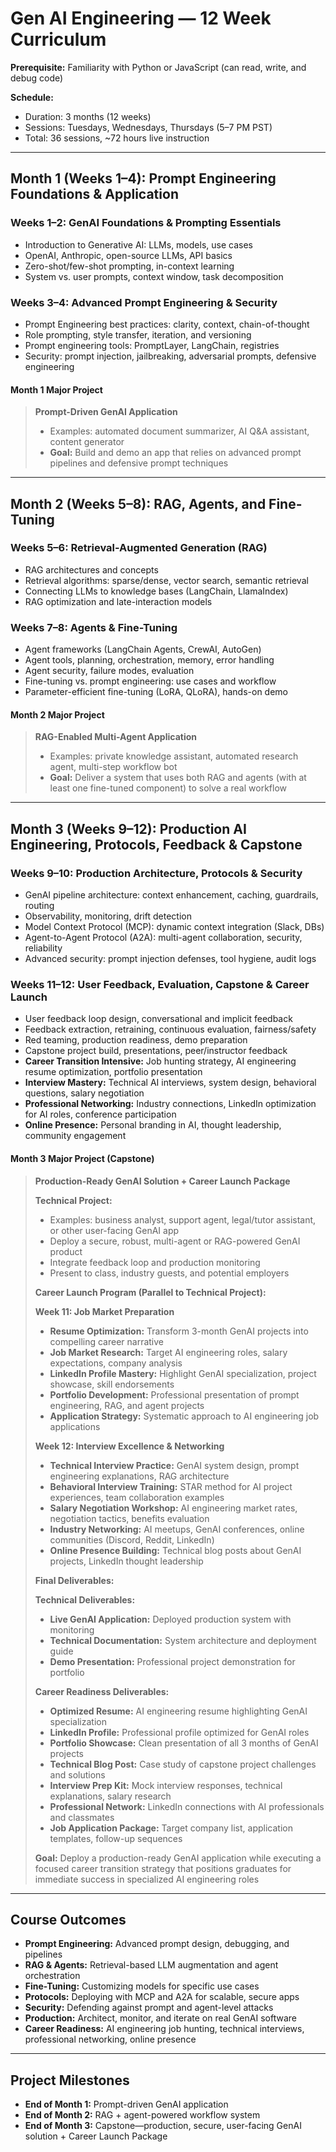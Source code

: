# Gen AI Engineering — 12 Week Curriculum

**Prerequisite:** Familiarity with Python or JavaScript (can read, write, and debug code)

**Schedule:**
- Duration: 3 months (12 weeks)
- Sessions: Tuesdays, Wednesdays, Thursdays (5–7 PM PST)
- Total: 36 sessions, ~72 hours live instruction

---

## Month 1 (Weeks 1–4): Prompt Engineering Foundations & Application

### Weeks 1–2: GenAI Foundations & Prompting Essentials
- Introduction to Generative AI: LLMs, models, use cases
- OpenAI, Anthropic, open-source LLMs, API basics
- Zero-shot/few-shot prompting, in-context learning
- System vs. user prompts, context window, task decomposition

### Weeks 3–4: Advanced Prompt Engineering & Security
- Prompt Engineering best practices: clarity, context, chain-of-thought
- Role prompting, style transfer, iteration, and versioning
- Prompt engineering tools: PromptLayer, LangChain, registries
- Security: prompt injection, jailbreaking, adversarial prompts, defensive engineering

#### **Month 1 Major Project**
> **Prompt-Driven GenAI Application**
> - Examples: automated document summarizer, AI Q&A assistant, content generator
> - **Goal:** Build and demo an app that relies on advanced prompt pipelines and defensive prompt techniques

---

## Month 2 (Weeks 5–8): RAG, Agents, and Fine-Tuning

### Weeks 5–6: Retrieval-Augmented Generation (RAG)
- RAG architectures and concepts
- Retrieval algorithms: sparse/dense, vector search, semantic retrieval
- Connecting LLMs to knowledge bases (LangChain, LlamaIndex)
- RAG optimization and late-interaction models

### Weeks 7–8: Agents & Fine-Tuning
- Agent frameworks (LangChain Agents, CrewAI, AutoGen)
- Agent tools, planning, orchestration, memory, error handling
- Agent security, failure modes, evaluation
- Fine-tuning vs. prompt engineering: use cases and workflow
- Parameter-efficient fine-tuning (LoRA, QLoRA), hands-on demo

#### **Month 2 Major Project**
> **RAG-Enabled Multi-Agent Application**
> - Examples: private knowledge assistant, automated research agent, multi-step workflow bot
> - **Goal:** Deliver a system that uses both RAG and agents (with at least one fine-tuned component) to solve a real workflow

---

## Month 3 (Weeks 9–12): Production AI Engineering, Protocols, Feedback & Capstone

### Weeks 9–10: Production Architecture, Protocols & Security
- GenAI pipeline architecture: context enhancement, caching, guardrails, routing
- Observability, monitoring, drift detection
- Model Context Protocol (MCP): dynamic context integration (Slack, DBs)
- Agent-to-Agent Protocol (A2A): multi-agent collaboration, security, reliability
- Advanced security: prompt injection defenses, tool hygiene, audit logs

### Weeks 11–12: User Feedback, Evaluation, Capstone & Career Launch
- User feedback loop design, conversational and implicit feedback
- Feedback extraction, retraining, continuous evaluation, fairness/safety
- Red teaming, production readiness, demo preparation
- Capstone project build, presentations, peer/instructor feedback
- **Career Transition Intensive:** Job hunting strategy, AI engineering resume optimization, portfolio presentation
- **Interview Mastery:** Technical AI interviews, system design, behavioral questions, salary negotiation
- **Professional Networking:** Industry connections, LinkedIn optimization for AI roles, conference participation
- **Online Presence:** Personal branding in AI, thought leadership, community engagement

#### **Month 3 Major Project (Capstone)**
> **Production-Ready GenAI Solution + Career Launch Package**
> 
> **Technical Project:**
> - Examples: business analyst, support agent, legal/tutor assistant, or other user-facing GenAI app
> - Deploy a secure, robust, multi-agent or RAG-powered GenAI product
> - Integrate feedback loop and production monitoring
> - Present to class, industry guests, and potential employers
> 
> **Career Launch Program (Parallel to Technical Project):**
> 
> **Week 11: Job Market Preparation**
> - **Resume Optimization:** Transform 3-month GenAI projects into compelling career narrative
> - **Job Market Research:** Target AI engineering roles, salary expectations, company analysis
> - **LinkedIn Profile Mastery:** Highlight GenAI specialization, project showcase, skill endorsements
> - **Portfolio Development:** Professional presentation of prompt engineering, RAG, and agent projects
> - **Application Strategy:** Systematic approach to AI engineering job applications
> 
> **Week 12: Interview Excellence & Networking**
> - **Technical Interview Practice:** GenAI system design, prompt engineering explanations, RAG architecture
> - **Behavioral Interview Training:** STAR method for AI project experiences, team collaboration examples
> - **Salary Negotiation Workshop:** AI engineering market rates, negotiation tactics, benefits evaluation
> - **Industry Networking:** AI meetups, GenAI conferences, online communities (Discord, Reddit, LinkedIn)
> - **Online Presence Building:** Technical blog posts about GenAI projects, LinkedIn thought leadership
> 
> **Final Deliverables:**
> 
> **Technical Deliverables:**
> - **Live GenAI Application:** Deployed production system with monitoring
> - **Technical Documentation:** System architecture and deployment guide
> - **Demo Presentation:** Professional project demonstration for portfolio
> 
> **Career Readiness Deliverables:**
> - **Optimized Resume:** AI engineering resume highlighting GenAI specialization
> - **LinkedIn Profile:** Professional profile optimized for GenAI roles
> - **Portfolio Showcase:** Clean presentation of all 3 months of GenAI projects
> - **Technical Blog Post:** Case study of capstone project challenges and solutions
> - **Interview Prep Kit:** Mock interview responses, technical explanations, salary research
> - **Professional Network:** LinkedIn connections with AI professionals and classmates
> - **Job Application Package:** Target company list, application templates, follow-up sequences
> 
> **Goal:** Deploy a production-ready GenAI application while executing a focused career transition strategy that positions graduates for immediate success in specialized AI engineering roles

---

## Course Outcomes

- **Prompt Engineering:** Advanced prompt design, debugging, and pipelines
- **RAG & Agents:** Retrieval-based LLM augmentation and agent orchestration
- **Fine-Tuning:** Customizing models for specific use cases
- **Protocols:** Deploying with MCP and A2A for scalable, secure apps
- **Security:** Defending against prompt and agent-level attacks
- **Production:** Architect, monitor, and iterate on real GenAI software
- **Career Readiness:** AI engineering job hunting, technical interviews, professional networking, online presence

---

## Project Milestones

- **End of Month 1:** Prompt-driven GenAI application
- **End of Month 2:** RAG + agent-powered workflow system
- **End of Month 3:** Capstone—production, secure, user-facing GenAI solution + Career Launch Package

